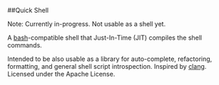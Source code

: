 ##Quick Shell

Note: Currently in-progress. Not usable as a shell yet.

A [bash](https://www.gnu.org/software/bash/)-compatible shell that Just-In-Time (JIT) compiles the shell commands.

Intended to be also usable as a library for auto-complete, refactoring, formatting, and general shell script introspection. Inspired by [clang](http://clang.llvm.org/). Licensed under the Apache License.

 
